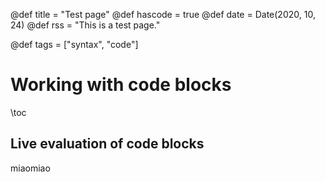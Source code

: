 @def title = "Test page"
@def hascode = true
@def date = Date(2020, 10, 24)
@def rss = "This is a test page."

@def tags = ["syntax", "code"]

# Working with code blocks

\toc

## Live evaluation of code blocks

miaomiao
